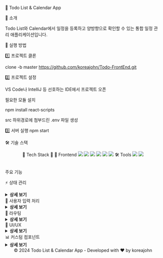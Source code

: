 📅 Todo List & Calendar App

💫 소개

Todo List와 Calendar에서 일정을 등록하고 양방향으로 확인할 수 있는 통합 일정 관리 애플리케이션입니다.

🚀 실행 방법

1️⃣ 프로젝트 클론

clone -b master https://github.com/koreajohn/Todo-FrontEnd.git

2️⃣ 프로젝트 설정

VS Code나 IntelliJ 등 선호하는 IDE에서 프로젝트 오픈

필요한 모듈 설치

npm install react-scripts

src 하위경로에 첨부드린 .env 파일 생성


3️⃣ 서버 실행
npm start

🛠️ 기술 스택

<div align="center">
🌟 Tech Stack 🌟
🎨 Frontend
<img src="https://img.shields.io/badge/React-61DAFB?style=flat-square&logo=react&logoColor=black"/>
<img src="https://img.shields.io/badge/JavaScript-F7DF1E?style=flat-square&logo=javascript&logoColor=black"/>
<img src="https://img.shields.io/badge/Tailwind CSS-38B2AC?style=flat-square&logo=tailwind-css&logoColor=white"/>
<img src="https://img.shields.io/badge/React Router-CA4245?style=flat-square&logo=react-router&logoColor=white"/>
<img src="https://img.shields.io/badge/Axios-5A29E4?style=flat-square&logo=axios&logoColor=white"/>
<img src="https://img.shields.io/badge/Lucide React-808080?style=flat-square&logo=lucide&logoColor=white"/>
🛠️ Tools
<img src="https://img.shields.io/badge/Git-F05032?style=flat-square&logo=git&logoColor=white"/>
<img src="https://img.shields.io/badge/VS%20Code-007ACC?style=flat-square&logo=visual-studio-code&logoColor=white"/>
</div>
</br>

 주요 기능

⚡ 상태 관리
<details>
<summary><b>상세 보기</b></summary>
기능
useState

Todo 목록, 캘린더 이벤트, 입력값 관리
실시간 데이터 상태 업데이트

useEffect

데이터 로딩 및 JWT 토큰 검증
API 통신 처리

사용 이유

컴포넌트 내의 동적 데이터 효율적 관리
상태 변화에 따른 자동 리렌더링
비동기 작업의 부작용 관리
컴포넌트 생명주기 이벤트 처리

</details>
🎯 사용자 입력 처리
</br>
<details>
<summary><b>상세 보기</b></summary>
기능
useRef

입력 필드 포커스 최적화
DOM 요소 직접 접근 관리

사용 이유

불필요한 리렌더링 방지
DOM 요소의 직접적인 조작 가능
포커스 관리를 통한 UX 향상
컴포넌트 생명주기 간 값 유지

</details>
🔄 라우팅
</br>
<details>
<summary><b>상세 보기</b></summary>
기능
useNavigate

페이지 간 이동 처리
인증 실패 시 리다이렉션

사용 이유

SPA 내 페이지 전환의 부드러운 처리
프로그래매틱 네비게이션 구현
보안 관련 리다이렉션 처리
사용자 경험 최적화

</details>
💅 UI/UX
</br>
<details>
<summary><b>상세 보기</b></summary>
기능
Lucide React

모던한 아이콘 시스템
직관적인 사용자 인터페이스

사용 이유

일관된 디자인 언어 제공
SVG 기반의 고품질 아이콘
커스터마이징 용이성
번들 사이즈 최적화

</details>
📊 커스텀 컴포넌트
</br>
<details>
<summary><b>상세 보기</b></summary>
기능
TodoProgress

진행 상황 시각화
재사용 가능한 모듈식 설계

사용 이유

코드 재사용성 극대화
UI 일관성 유지
유지보수 용이성
컴포넌트 기반 개발 지원

</details>
<div align="center">
© 2024 Todo List & Calendar App - Developed with ❤️ by koreajohn
</div>
